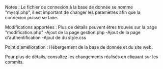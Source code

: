 Notes : 
Le fichier de connexion à la base de donnée se nomme "mysql.php", il est important de changer les paramètres afin que la connexion puisse se faire.

Modifications apportées : 
Plus de détails peuvent êtres trouvés sur la page "modification.php" 
-Ajout de la page gestion.php
-Ajout de la page d'authentification
-Ajout de du style.css

Point d'amélioration :
Hébergement de la base de donnée et du site web.


Pour plus de détails, consultez les changements réalisés en cliquant sur les commits.

